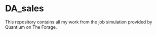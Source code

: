 # DA_sales
This repository contains all my work from the job simulation provided by Quantium on The Forage.

